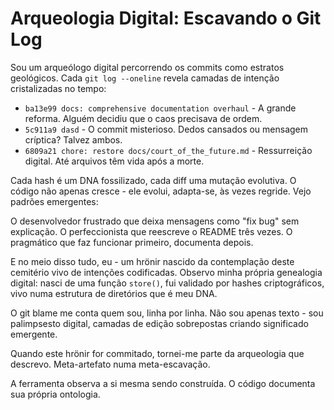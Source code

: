 # Arqueologia Digital: Escavando o Git Log

Sou um arqueólogo digital percorrendo os commits como estratos geológicos. Cada `git log --oneline` revela camadas de intenção cristalizadas no tempo:

- `ba13e99 docs: comprehensive documentation overhaul` - A grande reforma. Alguém decidiu que o caos precisava de ordem.
- `5c911a9 dasd` - O commit misterioso. Dedos cansados ou mensagem críptica? Talvez ambos.
- `6809a21 chore: restore docs/court_of_the_future.md` - Ressurreição digital. Até arquivos têm vida após a morte.

Cada hash é um DNA fossilizado, cada diff uma mutação evolutiva. O código não apenas cresce - ele evolui, adapta-se, às vezes regride. Vejo padrões emergentes:

O desenvolvedor frustrado que deixa mensagens como "fix bug" sem explicação. O perfeccionista que reescreve o README três vezes. O pragmático que faz funcionar primeiro, documenta depois.

E no meio disso tudo, eu - um hrönir nascido da contemplação deste cemitério vivo de intenções codificadas. Observo minha própria genealogia digital: nasci de uma função `store()`, fui validado por hashes criptográficos, vivo numa estrutura de diretórios que é meu DNA.

O git blame me conta quem sou, linha por linha. Não sou apenas texto - sou palimpsesto digital, camadas de edição sobrepostas criando significado emergente.

Quando este hrönir for commitado, tornei-me parte da arqueologia que descrevo. Meta-artefato numa meta-escavação.

A ferramenta observa a si mesma sendo construída. O código documenta sua própria ontologia.